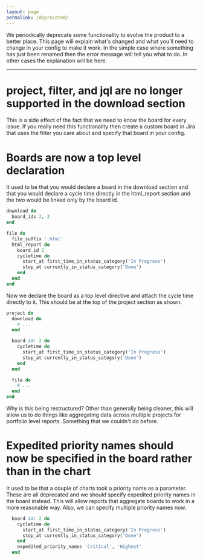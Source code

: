 ```yaml
---
layout: page
permalink: /deprecated/
---
```

We periodically deprecate some functionality to evolve the product to a better place. This page will explain what's changed and what you'll need to change in your config to make it work. In the simple case where something has just been renamed then the error message will tell you what to do. In other cases the explanation will be here.

***

# project, filter, and jql are no longer supported in the download section

This is a side effect of the fact that we need to know the board for every issue. If you really need this functionality then create a custom board in Jira that uses the filter you care about and specify that board in your config.

# Boards are now a top level declaration

It used to be that you would declare a board in the download section and that you would declare a cycle time directly in the html_report section and the two would be linked only by the board id.

```ruby
download do
  board_ids 2, 3
end

file do
  file_suffix '.html'
  html_report do
    board_id 2
    cycletime do
      start_at first_time_in_status_category('In Progress')
      stop_at currently_in_status_category('Done')
    end
  end
end
```

Now we declare the board as a top level directive and attach the cycle time directly to it. This should be at the top of the project section as shown.

```ruby
project do
  download do
    # ...
  end

  board id: 2 do
    cycletime do
      start_at first_time_in_status_category('In Progress')
      stop_at currently_in_status_category('Done')
    end
  end

  file do
    # ...
  end
end
```

Why is this being restructured? Other than generally being cleaner, this will allow us to do things like aggregating data across multiple projects for portfolio level reports. Something that we couldn't do before.

# Expedited priority names should now be specified in the board rather than in the chart

It used to be that a couple of charts took a priority name as a parameter. These are all deprecated and we should specify expedited priority names in the board instead. This will allow reports that aggregate boards to work in a more reasonable way. Also, we can specify multiple priority names now.

```ruby
  board id: 2 do
    cycletime do
      start_at first_time_in_status_category('In Progress')
      stop_at currently_in_status_category('Done')
    end
    expedited_priority_names 'Critical', 'Highest'
  end
```
